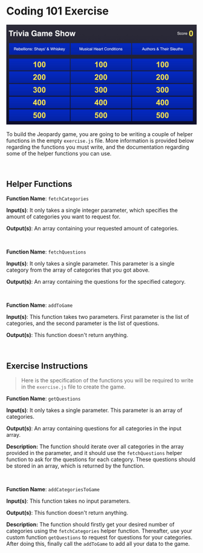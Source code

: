 # Coding 101 Exercise

<p align="center">
    <img src="images/jeopardy.jpg" width="600px"/>
</p>

To build the Jeopardy game, you are going to be writing a couple of helper functions in the empty `exercise.js` file. More information is provided below regarding the functions you must write, and the documentation regarding some of the helper functions you can use.

<br/>

## Helper Functions

**Function Name**: `fetchCategories`

**Input(s)**: It only takes a single integer parameter, which specifies the amount of categories you want to request for.

**Output(s)**: An array containing your requested amount of categories.

<br/>

**Function Name**: `fetchQuestions`

**Input(s)**: It only takes a single parameter. This parameter is a single category from the array of categories that you got above.

**Output(s)**: An array containing the questions for the specified category.

<br/>

**Function Name**: `addToGame`

**Input(s)**: This function takes two parameters. First parameter is the list of categories, and the second parameter is the list of questions.

**Output(s)**: This function doesn't return anything.

<br/>

## Exercise Instructions

> Here is the specification of the functions you will be required to write in the `exercise.js` file to create the game.

**Function Name**: `getQuestions`

**Input(s)**: It only takes a single parameter. This parameter is an array of categories.

**Output(s)**: An array containing questions for all categories in the input array.

**Description:** The function should iterate over all categories in the array provided in the parameter, and it should use the `fetchQuestions` helper function to ask for the questions for each category. These questions should be stored in an array, which is returned by the function.

<br/>

**Function Name**: `addCategoriesToGame`

**Input(s)**: This function takes no input parameters.

**Output(s)**: This function doesn't return anything.

**Description:** The function should firstly get your desired number of categories using the `fetchCategories` helper function. Thereafter, use your custom function `getQuestions` to request for questions for your categories. After doing this, finally call the `addToGame` to add all your data to the game.